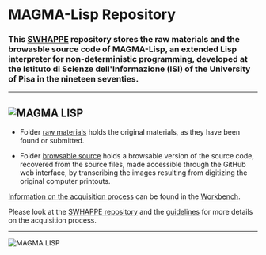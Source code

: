 # MAGMA-Lisp Repository

### This [SWHAPPE](https://github.com/Unipisa/SWHAPPE) repository stores the raw materials and the browasble source code of MAGMA-Lisp, an extended Lisp interpreter for non-deterministic programming, developed at the Istituto di Scienze dell'Informazione (ISI) of the University of Pisa in the nineteen seventies.
-------------------
![MAGMA LISP](raw_materials/Frontespizio-sopra.png)
-------------------

- Folder [raw materials](./raw_materials) holds the original materials, as they have been found or submitted.

- Folder [browsable source](./browsable_source) holds a browsable version of the source code, recovered from the source files, made accessible through the GitHub web interface, by transcribing the images resulting from digitizing the original computer printouts.

[Information on the acquisition process](https://github.com/Unipisa/SW_NAME-Workbench/tree/master/metadata) can be found in the [Workbench](https://github.com/Unipisa/SW_NAME-Workbench).

Please look at the [SWHAPPE repository](https://github.com/Unipisa/SWHAPPE/blob/master/README.md) and the [guidelines](https://github.com/SoftwareHeritage/swhapguide/blob/master/SWHAP%40Pisa.pdf)  for more details on the acquisition process.

-------------------

![MAGMA LISP](raw_materials/Frontespizio-sotto.png)
